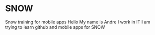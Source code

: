# SNOW
Snow training for mobile apps
Hello My name is Andre
I work in IT
I am trying to learn github and mobile apps for SNOW
